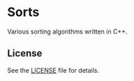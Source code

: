 # Sorts

Various sorting algorithms written in C++.

## License

See the [LICENSE](https://github.com/Kingcitaldo125/Sorts/blob/main/LICENSE) file for details.
